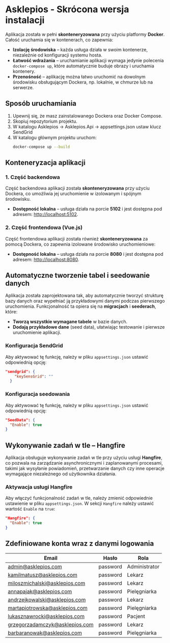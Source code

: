 # Asklepios - Skrócona wersja instalacji

Aplikacja została w pełni **skonteneryzowana** przy użyciu platformy **Docker**. Całość uruchamia się w kontenerach, co zapewnia:

- **Izolację środowiska** – każda usługa działa w swoim kontenerze, niezależnie od konfiguracji systemu hosta.
- **Łatwość wdrażania** – uruchamianie aplikacji wymaga jedynie polecenia `docker-compose up`, które automatycznie buduje obrazy i uruchamia kontenery.
- **Przenośność** – aplikację można łatwo uruchomić na dowolnym środowisku obsługującym Dockera, np. lokalnie, w chmurze lub na serwerze.

## Sposób uruchamiania
1. Upewnij się, że masz zainstalowanego Dockera oraz Docker Compose.
2. Skopiuj repozytorium projektu.
3. W katalogu Asklepios -> Asklepios.Api -> appsettings.json ustaw klucz SendGrid
4. W katalogu głównym projektu uruchom:
   ```bash
   docker-compose up --build

## Konteneryzacja aplikacji

### 1. Część backendowa
Część backendowa aplikacji została **skonteneryzowana** przy użyciu Dockera, co umożliwia jej uruchomienie w izolowanym i spójnym środowisku.
- **Dostępność lokalna** – usługa działa na porcie **5102** i jest dostępna pod adresem:
  [http://localhost:5102](http://localhost:5102).

### 2. Część frontendowa (Vue.js)
Część frontendowa aplikacji została również **skonteneryzowana** za pomocą Dockera, co zapewnia izolowane środowisko uruchomieniowe:
- **Dostępność lokalna** – usługa działa na porcie **8080** i jest dostępna pod adresem:
  [http://localhost:8080](http://localhost:8080).

## Automatyczne tworzenie tabel i seedowanie danych

Aplikacja została zaprojektowana tak, aby automatycznie tworzyć strukturę bazy danych oraz wypełniać ją przykładowymi danymi podczas pierwszego uruchomienia. Funkcjonalność ta opiera się na **migracjach** i **seederach**, które:

- **Tworzą wszystkie wymagane tabele** w bazie danych.
- **Dodają przykładowe dane** (seed data), ułatwiając testowanie i pierwsze uruchomienie aplikacji.

### Konfiguracja SendGrid
Aby aktywować tę funkcję, należy w pliku `appsettings.json` ustawić odpowiednią opcję:

```json
"sendgrid": {
    "keySensGrid": ""
  }
```

### Konfiguracja seedowania
Aby aktywować tę funkcję, należy w pliku `appsettings.json` ustawić odpowiednią opcję:

```json
"SeedData": {
  "Enable": true
}
```

## Wykonywanie zadań w tle – Hangfire

Aplikacja obsługuje wykonywanie zadań w tle przy użyciu usługi **Hangfire**, co pozwala na zarządzanie asynchronicznymi i zaplanowanymi procesami, takimi jak wysyłanie powiadomień, przetwarzanie danych czy inne operacje wymagające niezależnego od użytkownika działania.

### Aktywacja usługi Hangfire
Aby włączyć funkcjonalność zadań w tle, należy zmienić odpowiednie ustawienie w pliku `appsettings.json`. W sekcji `Hangfire` należy ustawić wartość `Enable` na `true`:

```json
"Hangfire": {
  "Enable": true
}
```
## Zdefiniowane konta wraz z danymi logowania

| Email                           | Hasło     | Rola          |
|---------------------------------|----------|--------------|
| admin@asklepios.com            | password | Administrator |
| kamilmatusz@asklepios.com      | password | Lekarz        |
| miloszmichalski@asklepios.com  | password | Lekarz        |
| annapajak@asklepios.com        | password | Pielęgniarka  |
| andrzejkowalski@asklepios.com  | password | Lekarz        |
| martapiotrowska@asklepios.com  | password | Pielęgniarka  |
| lukasznawrocki@asklepios.com   | password | Pacjent       |
| grzegorzadamczyk@asklepios.com | password | Lekarz        |
| barbaranowak@asklepios.com     | password | Pielęgniarka  |



